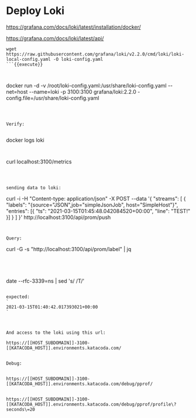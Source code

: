 
# Deploy Loki

https://grafana.com/docs/loki/latest/installation/docker/

https://grafana.com/docs/loki/latest/api/


```
wget https://raw.githubusercontent.com/grafana/loki/v2.2.0/cmd/loki/loki-local-config.yaml -O loki-config.yaml
```{{execute}}



```
docker run -d -v /root/loki-config.yaml:/usr/share/loki-config.yaml --net=host --name=loki -p 3100:3100 grafana/loki:2.2.0 -config.file=/usr/share/loki-config.yaml
```{{execute}}



Verify:


```
docker logs loki
```{{execute}}


```
curl localhost:3100/metrics
```{{execute}}



sending data to loki:

```
curl -i -H "Content-type: application/json" -X POST --data '{ "streams": [ { "labels": "{source=\"JSON\",job=\"simpleJsonJob\", host=\"SimpleHost\"}", "entries": [{ "ts": "2021-03-15T01:45:48.042084520+00:00", "line": "TEST!" }] } ] }' http://localhost:3100/api/prom/push
```{{execute}}


Query:

```
curl -G -s  "http://localhost:3100/api/prom/label" | jq
```{{execute}}




```
date --rfc-3339=ns | sed 's/ /T/'
```{{execute}}

expected:
`
2021-03-15T01:40:42.017393021+00:00
`



And access to the loki using this url:

https://[[HOST_SUBDOMAIN]]-3100-[[KATACODA_HOST]].environments.katacoda.com/


Debug:


https://[[HOST_SUBDOMAIN]]-3100-[[KATACODA_HOST]].environments.katacoda.com/debug/pprof/


https://[[HOST_SUBDOMAIN]]-3100-[[KATACODA_HOST]].environments.katacoda.com/debug/pprof/profile\?seconds\=20
